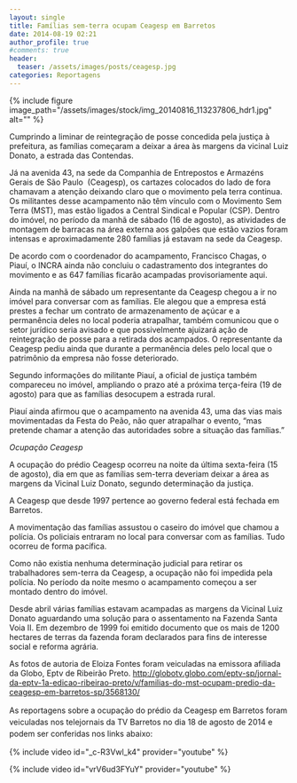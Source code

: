 ```yaml
---
layout: single
title: Famílias sem-terra ocupam Ceagesp em Barretos
date: 2014-08-19 02:21
author_profile: true
#comments: true
header:
  teaser: /assets/images/posts/ceagesp.jpg
categories: Reportagens
---
```


{% include figure image_path="/assets/images/stock/img_20140816_113237806_hdr1.jpg" alt=""  %}

Cumprindo a liminar de reintegração de posse concedida pela justiça à prefeitura, as famílias começaram a deixar a área às margens da vicinal Luiz Donato, a estrada das Contendas.

Já na avenida 43, na sede da Companhia de Entrepostos e Armazéns Gerais de São Paulo  (Ceagesp), os cartazes colocados do lado de fora chamavam a atenção deixando claro que o movimento pela terra continua. Os militantes desse acampamento não têm vínculo com o Movimento Sem Terra (MST), mas estão ligados a Central Sindical e Popular (CSP). Dentro do imóvel, no período da manhã de sábado (16 de agosto), as atividades de montagem de barracas na área externa aos galpões que estão vazios foram intensas e aproximadamente 280 famílias já estavam na sede da Ceagesp.

De acordo com o coordenador do acampamento, Francisco Chagas, o Piauí, o INCRA ainda não concluiu o cadastramento dos integrantes do movimento e as 647 famílias ficarão acampadas provisoriamente aqui.

Ainda na manhã de sábado um representante da Ceagesp chegou a ir no imóvel para conversar com as famílias. Ele alegou que a empresa está prestes a fechar um contrato de armazenamento de açúcar e a permanência deles no local poderia atrapalhar, também comunicou que o setor jurídico seria avisado e que possivelmente ajuizará ação de reintegração de posse para a retirada dos acampados. O representante da Ceagesp pediu ainda que durante a permanência deles pelo local que o patrimônio da empresa não fosse deteriorado.

Segundo informações do militante Piauí, a oficial de justiça também compareceu no imóvel, ampliando o prazo até a próxima terça-feira (19 de agosto) para que as famílias desocupem a estrada rural.

Piauí ainda afirmou que o acampamento na avenida 43, uma das vias mais movimentadas da Festa do Peão, não quer atrapalhar o evento, “mas pretende chamar a atenção das autoridades sobre a situação das famílias.”


*Ocupação Ceagesp*

A ocupação do prédio Ceagesp ocorreu na noite da última sexta-feira (15 de agosto), dia em que as famílias sem-terra deveriam deixar a área as margens da Vicinal Luiz Donato, segundo determinação da justiça.

A Ceagesp que desde 1997 pertence ao governo federal está fechada em Barretos.

A movimentação das famílias assustou o caseiro do imóvel que chamou a polícia. Os policiais entraram no local para conversar com as famílias. Tudo ocorreu de forma pacífica.

Como não existia nenhuma determinação judicial para retirar os trabalhadores sem-terra da Ceagesp, a ocupação não foi impedida pela polícia. No período da noite mesmo o acampamento começou a ser montado dentro do imóvel.

Desde abril várias famílias estavam acampadas as margens da Vicinal Luiz Donato aguardando uma solução para o assentamento na Fazenda Santa Voia II. Em dezembro de 1999 foi emitido documento que os mais de 1200 hectares de terras da fazenda foram declarados para fins de interesse social e reforma agrária.

As fotos de autoria de Eloiza Fontes foram veiculadas na emissora afiliada da Globo, Eptv de Ribeirão Preto.
<http://globotv.globo.com/eptv-sp/jornal-da-eptv-1a-edicao-ribeirao-preto/v/familias-do-mst-ocupam-predio-da-ceagesp-em-barretos-sp/3568130/>

<span style="line-height:1.5;">As reportagens sobre a ocupação do prédio da Ceagesp em Barretos foram veiculadas nos telejornais da TV Barretos no dia 18 de agosto de 2014 e podem ser conferidas nos links abaixo:

{% include video id="_c-R3Vwl_k4" provider="youtube" %}

{% include video id="vrV6ud3FYuY" provider="youtube" %}

